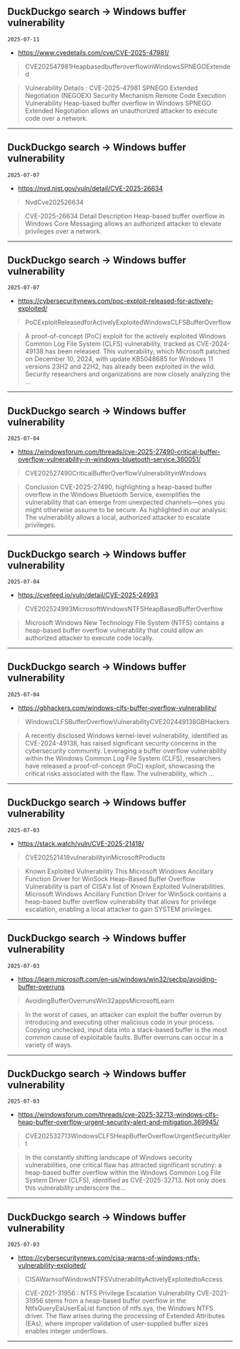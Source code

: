 ## DuckDuckgo search -> Windows buffer vulnerability
`2025-07-11`

* https://www.cvedetails.com/cve/CVE-2025-47981/

<blockquote>
 CVE202547981HeapbasedbufferoverflowinWindowsSPNEGOExtended
</blockquote>
<blockquote>
Vulnerability Details : CVE-2025-47981 SPNEGO Extended Negotiation (NEGOEX) Security Mechanism Remote Code Execution Vulnerability Heap-based buffer overflow in Windows SPNEGO Extended Negotiation allows an unauthorized attacker to execute code over a network.
</blockquote>

---

## DuckDuckgo search -> Windows buffer vulnerability
`2025-07-07`

* https://nvd.nist.gov/vuln/detail/CVE-2025-26634

<blockquote>
 NvdCve202526634
</blockquote>
<blockquote>
CVE-2025-26634 Detail Description Heap-based buffer overflow in Windows Core Messaging allows an authorized attacker to elevate privileges over a network.
</blockquote>

---

## DuckDuckgo search -> Windows buffer vulnerability
`2025-07-07`

* https://cybersecuritynews.com/poc-exploit-released-for-actively-exploited/

<blockquote>
 PoCExploitReleasedforActivelyExploitedWindowsCLFSBufferOverflow
</blockquote>
<blockquote>
A proof-of-concept (PoC) exploit for the actively exploited Windows Common Log File System (CLFS) vulnerability, tracked as CVE-2024-49138 has been released. This vulnerability, which Microsoft patched on December 10, 2024, with update KB5048685 for Windows 11 versions 23H2 and 22H2, has already been exploited in the wild. Security researchers and organizations are now closely analyzing the ...
</blockquote>

---

## DuckDuckgo search -> Windows buffer vulnerability
`2025-07-04`

* https://windowsforum.com/threads/cve-2025-27490-critical-buffer-overflow-vulnerability-in-windows-bluetooth-service.360051/

<blockquote>
 CVE202527490CriticalBufferOverflowVulnerabilityinWindows
</blockquote>
<blockquote>
Conclusion CVE-2025-27490, highlighting a heap-based buffer overflow in the Windows Bluetooth Service, exemplifies the vulnerability that can emerge from unexpected channels—ones you might otherwise assume to be secure. As highlighted in our analysis: The vulnerability allows a local, authorized attacker to escalate privileges.
</blockquote>

---

## DuckDuckgo search -> Windows buffer vulnerability
`2025-07-04`

* https://cvefeed.io/vuln/detail/CVE-2025-24993

<blockquote>
 CVE202524993MicrosoftWindowsNTFSHeapBasedBufferOverflow
</blockquote>
<blockquote>
Microsoft Windows New Technology File System (NTFS) contains a heap-based buffer overflow vulnerability that could allow an authorized attacker to execute code locally.
</blockquote>

---

## DuckDuckgo search -> Windows buffer vulnerability
`2025-07-04`

* https://gbhackers.com/windows-clfs-buffer-overflow-vulnerability/

<blockquote>
 WindowsCLFSBufferOverflowVulnerabilityCVE202449138GBHackers
</blockquote>
<blockquote>
A recently disclosed Windows kernel-level vulnerability, identified as CVE-2024-49138, has raised significant security concerns in the cybersecurity community. Leveraging a buffer overflow vulnerability within the Windows Common Log File System (CLFS), researchers have released a proof-of-concept (PoC) exploit, showcasing the critical risks associated with the flaw. The vulnerability, which ...
</blockquote>

---

## DuckDuckgo search -> Windows buffer vulnerability
`2025-07-03`

* https://stack.watch/vuln/CVE-2025-21418/

<blockquote>
 CVE202521418vulnerabilityinMicrosoftProducts
</blockquote>
<blockquote>
Known Exploited Vulnerability This Microsoft Windows Ancillary Function Driver for WinSock Heap-Based Buffer Overflow Vulnerability is part of CISA's list of Known Exploited Vulnerabilities. Microsoft Windows Ancillary Function Driver for WinSock contains a heap-based buffer overflow vulnerability that allows for privilege escalation, enabling a local attacker to gain SYSTEM privileges.
</blockquote>

---

## DuckDuckgo search -> Windows buffer vulnerability
`2025-07-03`

* https://learn.microsoft.com/en-us/windows/win32/secbp/avoiding-buffer-overruns

<blockquote>
 AvoidingBufferOverrunsWin32appsMicrosoftLearn
</blockquote>
<blockquote>
In the worst of cases, an attacker can exploit the buffer overrun by introducing and executing other malicious code in your process. Copying unchecked, input data into a stack-based buffer is the most common cause of exploitable faults. Buffer overruns can occur in a variety of ways.
</blockquote>

---

## DuckDuckgo search -> Windows buffer vulnerability
`2025-07-03`

* https://windowsforum.com/threads/cve-2025-32713-windows-clfs-heap-buffer-overflow-urgent-security-alert-and-mitigation.369945/

<blockquote>
 CVE202532713WindowsCLFSHeapBufferOverflowUrgentSecurityAlert
</blockquote>
<blockquote>
In the constantly shifting landscape of Windows security vulnerabilities, one critical flaw has attracted significant scrutiny: a heap-based buffer overflow within the Windows Common Log File System Driver (CLFS), identified as CVE-2025-32713. Not only does this vulnerability underscore the...
</blockquote>

---

## DuckDuckgo search -> Windows buffer vulnerability
`2025-07-03`

* https://cybersecuritynews.com/cisa-warns-of-windows-ntfs-vulnerability-exploited/

<blockquote>
 CISAWarnsofWindowsNTFSVulnerabilityActivelyExploitedtoAccess
</blockquote>
<blockquote>
CVE-2021-31956 : NTFS Privilege Escalation Vulnerability CVE-2021-31956 stems from a heap-based buffer overflow in the NtfsQueryEaUserEaList function of ntfs.sys, the Windows NTFS driver. The flaw arises during the processing of Extended Attributes (EAs), where improper validation of user-supplied buffer sizes enables integer underflows.
</blockquote>

---

